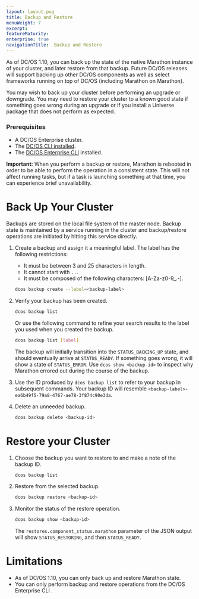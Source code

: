```yaml
---
layout: layout.pug
title: Backup and Restore
menuWeight: 7
excerpt:
featureMaturity:
enterprise: true
navigationTitle:  Backup and Restore
---
```


As of DC/OS 1.10, you can back up the state of the native Marathon instance of your cluster, and later restore from that backup. Future DC/OS releases will support backing up other DC/OS components as well as select frameworks running on top of DC/OS (including Marathon on Marathon).

You may wish to back up your cluster before performing an upgrade or downgrade. You may need to restore your cluster to a known good state if something goes wrong during an upgrade or if you install a Universe package that does not perform as expected.

### Prerequisites
- A DC/OS Enterprise cluster.
- The [DC/OS CLI installed](/docs/1.10/cli/install/).
- The [DC/OS Enterprise CLI](/docs/1.10/cli/enterprise-cli/) installed.

**Important:** When you perform a backup or restore, Marathon is rebooted in order to be able to perform the operation in a consistent state. This will not affect running tasks, but if a task is launching something at that time, you can experience brief unavailability.

# Back Up Your Cluster

Backups are stored on the local file system of the master node. Backup state is maintained by a service running in the cluster and backup/restore operations are initiated by hitting this service directly.

1. Create a backup and assign it a meaningful label.
   The label has the following restrictions:
   - It must be between 3 and 25 characters in length.
   - It cannot start with `..`.
   - It must be composed of the following characters: [A-Za-z0-9_.-].

   ```bash
   dcos backup create --label=<backup-label>
   ```

1. Verify your backup has been created.

   ```bash
   dcos backup list
   ```

   Or use the following command to refine your search results to the label you used when you created the backup.

   ```bash
   dcos backup list [label]
   ```

   The backup will initially transition into the `STATUS_BACKING_UP` state, and should eventually arrive at `STATUS_READY`. If something goes wrong, it will show a state of `STATUS_ERROR`. Use `dcos show <backup-id>` to inspect why Marathon errored out during the course of the backup.

1. Use the ID produced by `dcos backup list` to refer to your backup in subsequent commands. Your backup ID will resemble `<backup-label>-ea6b49f5-79a8-4767-ae78-3f874c90e3da`.

1. Delete an unneeded backup.

   ```bash
   dcos backup delete <backup-id>
   ```

# Restore your Cluster

1. Choose the backup you want to restore to and make a note of the backup ID.

   ```bash
   dcos backup list
   ```

1. Restore from the selected backup.

   ```bash
   dcos backup restore <backup-id>
   ```

1. Monitor the status of the restore operation.

   ```bash
   dcos backup show <backup-id>
   ```

   The `restores.component_status.marathon` parameter of the JSON output will show `STATUS_RESTORING`, and then `STATUS_READY`.

# Limitations

- As of DC/OS 1.10, you can only back up and restore Marathon state.
- You can only perform backup and restore operations from the DC/OS Enterprise CLI <!--or the API-->.
